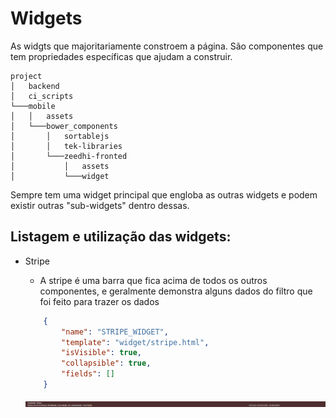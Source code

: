 <link rel="stylesheet" type="text/css" media="all" href="../../../Assets/css/style.css" />

# Widgets

As widgts que majoritariamente constroem a página. São componentes que tem propriedades específicas que ajudam a construir.

```
project
│   backend
│   ci_scripts   
└───mobile
│   │   assets
│   └───bower_components
│       │   sortablejs
│       │   tek-libraries
│       └───zeedhi-fronted    
│           │   assets
│           └───widget
 ```

Sempre tem uma widget principal que engloba as outras widgets e podem existir outras "sub-widgets" dentro dessas.

 ## Listagem e utilização das widgets:

 + Stripe
    * A stripe é uma barra que fica acima de todos os outros componentes, e geralmente demonstra alguns dados do filtro que foi feito para trazer os dados
    ```json
        { 
            "name": "STRIPE_WIDGET",
            "template": "widget/stripe.html",
            "isVisible": true,
            "collapsible": true,
            "fields": []
        }
    ```

    <img src='../../../Assets/img/widgets_fields/stripe.png'>

